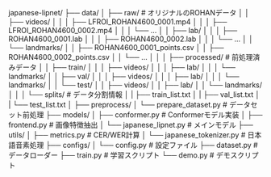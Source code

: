 japanese-lipnet/
├── data/
│   ├── raw/                        # オリジナルのROHANデータ
│   │   ├── videos/
│   │   │   ├── LFROI_ROHAN4600_0001.mp4
│   │   │   ├── LFROI_ROHAN4600_0002.mp4
│   │   │   └── ...
│   │   ├── lab/
│   │   │   ├── ROHAN4600_0001.lab
│   │   │   ├── ROHAN4600_0002.lab
│   │   │   └── ...
│   │   └── landmarks/
│   │       ├── ROHAN4600_0001_points.csv
│   │       ├── ROHAN4600_0002_points.csv
│   │       └── ...
│   │
│   ├── processed/                  # 前処理済みデータ
│   │   ├── train/
│   │   │   ├── videos/
│   │   │   ├── lab/
│   │   │   └── landmarks/
│   │   ├── val/
│   │   │   ├── videos/
│   │   │   ├── lab/
│   │   │   └── landmarks/
│   │   └── test/
│   │       ├── videos/
│   │       ├── lab/
│   │       └── landmarks/
│   │
│   └── splits/                     # データ分割情報
│   |   ├── train_list.txt
│   |   ├── val_list.txt
│   |   └── test_list.txt
│   ├── preprocess/
│       └── prepare_dataset.py  # データセット前処理
├── models/
│   ├── conformer.py      # Conformerモデル実装
│   ├── frontend.py       # 画像特徴抽出
│   └── japanese_lipnet.py # メインモデル
├── utils/
│   ├── metrics.py        # CER/WER計算
│   └── japanese_tokenizer.py  # 日本語音素処理
├── configs/
│   └── config.py         # 設定ファイル
├── dataset.py            # データローダー
├── train.py             # 学習スクリプト
└── demo.py              # デモスクリプト